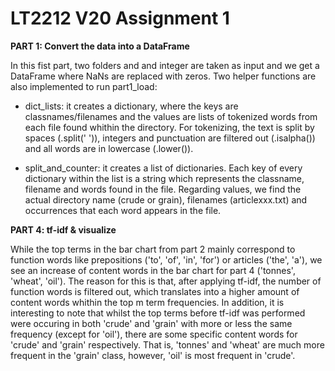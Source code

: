 # LT2212 V20 Assignment 1


**PART 1: Convert the data into a DataFrame**

In this fist part, two folders and and integer are taken as input and we get a DataFrame where NaNs are replaced with zeros. Two helper functions are also implemented to run part1_load:

- dict_lists: it creates a dictionary, where the keys are classnames/filenames and the values are lists of tokenized words from each file found whithin the directory. For tokenizing, the text is split by spaces (.split(' ')), integers and punctuation are filtered out (.isalpha()) and all words are in lowercase (.lower()).

- split_and_counter: it creates a list of dictionaries. Each key of every dictionary within the list is a string which represents the classname, filename and words found in the file. Regarding values, we find the actual directory name (crude or grain), filenames (articlexxx.txt) and occurrences that each word appears in the file.



**PART 4: tf-idf & visualize**

While the top terms in the bar chart from part 2 mainly correspond to function words like prepositions ('to', 'of', 'in', 'for') or articles ('the', 'a'), we see an increase of content words in the bar chart for part 4 ('tonnes', 'wheat', 'oil'). The reason for this is that, after applying tf-idf, the number of function words is filtered out, which translates into a higher amount of content words whithin the top m term frequencies. In addition, it is interesting to note that whilst the top terms before tf-idf was performed were occuring in both 'crude' and 'grain' with more or less the same frequency (except for 'oil'), there are some specific content words for 'crude' and 'grain' respectively. That is, 'tonnes' and 'wheat' are much more frequent in the 'grain' class, however, 'oil' is most frequent in 'crude'.

